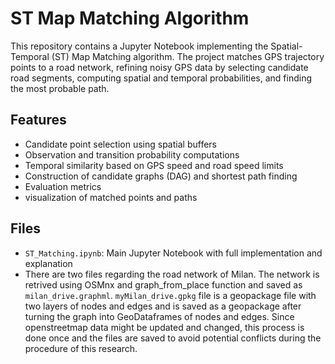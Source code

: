 # ST Map Matching Algorithm

This repository contains a Jupyter Notebook implementing the Spatial-Temporal (ST) Map Matching algorithm. The project matches GPS trajectory points to a road network, refining noisy GPS data by selecting candidate road segments, computing spatial and temporal probabilities, and finding the most probable path.

## Features

- Candidate point selection using spatial buffers  
- Observation and transition probability computations
- Temporal similarity based on GPS speed and road speed limits  
- Construction of candidate graphs (DAG) and shortest path finding  
- Evaluation metrics  
- visualization of matched points and paths  

## Files

- `ST_Matching.ipynb`: Main Jupyter Notebook with full implementation and explanation  
- There are two files regarding the road network of Milan. The network is retrived using OSMnx and graph_from_place function and saved as `milan_drive.graphml`. `myMilan_drive.gpkg` file is a geopackage file with two layers of nodes and edges and is saved as a geopackage after turning the graph into GeoDataframes of nodes and edges. Since openstreetmap data might be updated and changed, this process is done once and the files are saved to avoid potential conflicts during the procedure of this research. 

